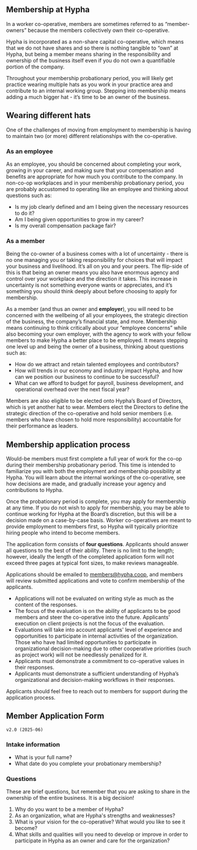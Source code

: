 ## Membership at Hypha
In a worker co-operative, members are sometimes referred to as “member-owners” because the members collectively own their co-operative.

Hypha is incorporated as a non-share capital co-operative, which means that we do not have shares and so there is nothing tangible to “own” at Hypha, but being a member means sharing in the responsibility and ownership of the business itself even if you do not own a quantifiable portion of the company.

Throughout your membership probationary period, you will likely get practice wearing multiple hats as you work in your practice area and contribute to an internal working group. Stepping into membership means adding a much bigger hat - it’s time to be an owner of the business.

## Wearing different hats
One of the challenges of moving from employment to membership is having to maintain two (or more) different relationships with the co-operative. 

### As an employee
As an employee, you should be concerned about completing your work, growing in your career, and making sure that your compensation and benefits are appropriate for how much you contribute to the company. In non-co-op workplaces and in your membership probationary period, you are probably accustomed to operating like an employee and thinking about questions such as:
* Is my job clearly defined and am I being given the necessary resources to do it?
* Am I being given opportunities to grow in my career?
* Is my overall compensation package fair?


### As a member 

Being the co-owner of a business comes with a lot of uncertainty - there is no one managing you or taking responsibility for choices that will impact your business and livelihood. It’s all on you and your peers. The flip-side of this is that being an owner means you also have enormous agency and control over your workplace and the direction it takes. This increase in uncertainty is not something everyone wants or appreciates, and it’s something you should think deeply about before choosing to apply for membership.

As a member (and thus an owner and **employer**), you will need to be concerned with the wellbeing of all your employees, the strategic direction of the business, the company’s financial state, and more. Membership means continuing to think critically about your “employee concerns” while also becoming your own employer, with the agency to work with your fellow members to make Hypha a better place to be employed. It means stepping one level up and being the owner of a business, thinking about questions such as:
* How do we attract and retain talented employees and contributors?
* How will trends in our economy and industry impact Hypha, and how can we position our business to continue to be successful?
* What can we afford to budget for payroll, business development, and operational overhead over the next fiscal year?

Members are also eligible to be elected onto Hypha’s Board of Directors, which is yet another hat to wear. Members elect the Directors to define the strategic direction of the co-operative and hold senior members (i.e. members who have chosen to hold more responsibility) accountable for their performance as leaders.


## Membership application process

Would-be members must first complete a full year of work for the co-op during their membership probationary period. This time is intended to familiarize you with both the employment and membership possibility at Hypha. You will learn about the internal workings of the co-operative, see how decisions are made, and gradually increase your agency and contributions to Hypha.

Once the probationary period is complete, you may apply for membership at any time. If you do not wish to apply for membership, you may be able to continue working for Hypha at the Board’s discretion, but this will be a decision made on a case-by-case basis. Worker co-operatives are meant to provide employment to members first, so Hypha will typically prioritize hiring people who intend to become members.

The application form consists of **four questions**. Applicants should answer all questions to the best of their ability. There is no limit to the length; however, ideally the length of the completed application form will not exceed three pages at typical font sizes, to make reviews manageable.

Applications should be emailed to members@hypha.coop, and members will review submitted applications and vote to confirm membership of the applicants.

* Applications will not be evaluated on writing style as much as the content of the responses.
* The focus of the evaluation is on the ability of applicants to be good members and steer the co-operative into the future. Applicants' execution on client projects is not the focus of the evaluation.
* Evaluations will take into account applicants' level of experience and opportunities to participate in internal activities of the organization. Those who have had limited opportunities to participate in organizational decision-making due to other cooperative priorities (such as project work) will not be needlessly penalized for it.
* Applicants must demonstrate a commitment to co-operative values in their responses.
* Applicants must demonstrate a sufficient understanding of Hypha’s organizational and decision-making workflows in their responses.

Applicants should feel free to reach out to members for support during the application process.


## Member Application Form

    v2.0 (2025-06)


### Intake information
* What is your full name?
* What date do you complete your probationary membership?


### Questions

These are brief questions, but remember that you are asking to share in the ownership of the entire business. It is a big decision!

1. Why do you want to be a member of Hypha?
2. As an organization, what are Hypha's strengths and weaknesses?
3. What is your vision for the co-operative? What would you like to see it become?
4. What skills and qualities will you need to develop or improve in order to participate in Hypha as an owner and care for the organization?
